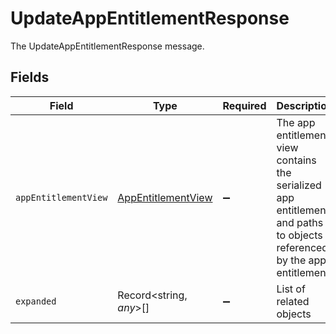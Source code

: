 # UpdateAppEntitlementResponse

The UpdateAppEntitlementResponse message.


## Fields

| Field                                                                                                                    | Type                                                                                                                     | Required                                                                                                                 | Description                                                                                                              |
| ------------------------------------------------------------------------------------------------------------------------ | ------------------------------------------------------------------------------------------------------------------------ | ------------------------------------------------------------------------------------------------------------------------ | ------------------------------------------------------------------------------------------------------------------------ |
| `appEntitlementView`                                                                                                     | [AppEntitlementView](../../models/shared/appentitlementview.md)                                                          | :heavy_minus_sign:                                                                                                       | The app entitlement view contains the serialized app entitlement and paths to objects referenced by the app entitlement. |
| `expanded`                                                                                                               | Record<string, *any*>[]                                                                                                  | :heavy_minus_sign:                                                                                                       | List of related objects                                                                                                  |